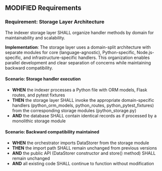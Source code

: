 ## MODIFIED Requirements

### Requirement: Storage Layer Architecture

The indexer storage layer SHALL organize handler methods by domain for maintainability and scalability.

**Implementation**: The storage layer uses a domain-split architecture with separate modules for core (language-agnostic), Python-specific, Node.js-specific, and infrastructure-specific handlers. This organization enables parallel development and clear separation of concerns while maintaining backward compatibility.

#### Scenario: Storage handler execution

- **WHEN** the indexer processes a Python file with ORM models, Flask routes, and pytest fixtures
- **THEN** the storage layer SHALL invoke the appropriate domain-specific handlers (python_orm_models, python_routes, python_pytest_fixtures) from the corresponding storage modules (python_storage.py)
- **AND** the database SHALL contain identical records as if processed by a monolithic storage module

#### Scenario: Backward compatibility maintained

- **WHEN** the orchestrator imports DataStorer from the storage module
- **THEN** the import path SHALL remain unchanged from previous versions
- **AND** the public API (DataStorer constructor and store() method) SHALL remain unchanged
- **AND** all existing code SHALL continue to function without modification
